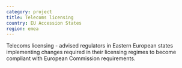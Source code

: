 ```yaml
---
category: project
title: Telecoms licensing
country: EU Accession States
region: emea
---
```

Telecoms licensing - advised regulators in Eastern European states implementing changes required in their licensing regimes to become compliant with European Commission requirements. 